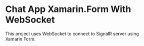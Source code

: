 # Chat App Xamarin.Form With WebSocket

This project uses WebSocket to connect to SignalR server using Xamarin.Form.

